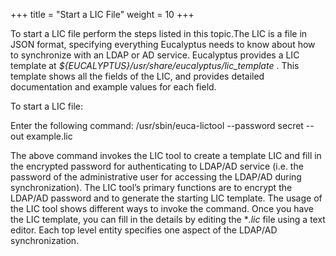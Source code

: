 +++
title = "Start a LIC File"
weight = 10
+++

To start a LIC file perform the steps listed in this topic.The LIC is a file in JSON format, specifying everything Eucalyptus needs to know about how to synchronize with an LDAP or AD service. Eucalyptus provides a LIC template at *${EUCALYPTUS}/usr/share/eucalyptus/lic_template* . This template shows all the fields of the LIC, and provides detailed documentation and example values for each field. 

To start a LIC file: 

Enter the following command: 
    /usr/sbin/euca-lictool --password secret --out example.lic

The above command invokes the LIC tool to create a template LIC and fill in the encrypted password for authenticating to LDAP/AD service (i.e. the password of the administrative user for accessing the LDAP/AD during synchronization). The LIC tool’s primary functions are to encrypt the LDAP/AD password and to generate the starting LIC template. The usage of the LIC tool shows different ways to invoke the command. Once you have the LIC template, you can fill in the details by editing the **.lic* file using a text editor. Each top level entity specifies one aspect of the LDAP/AD synchronization. 